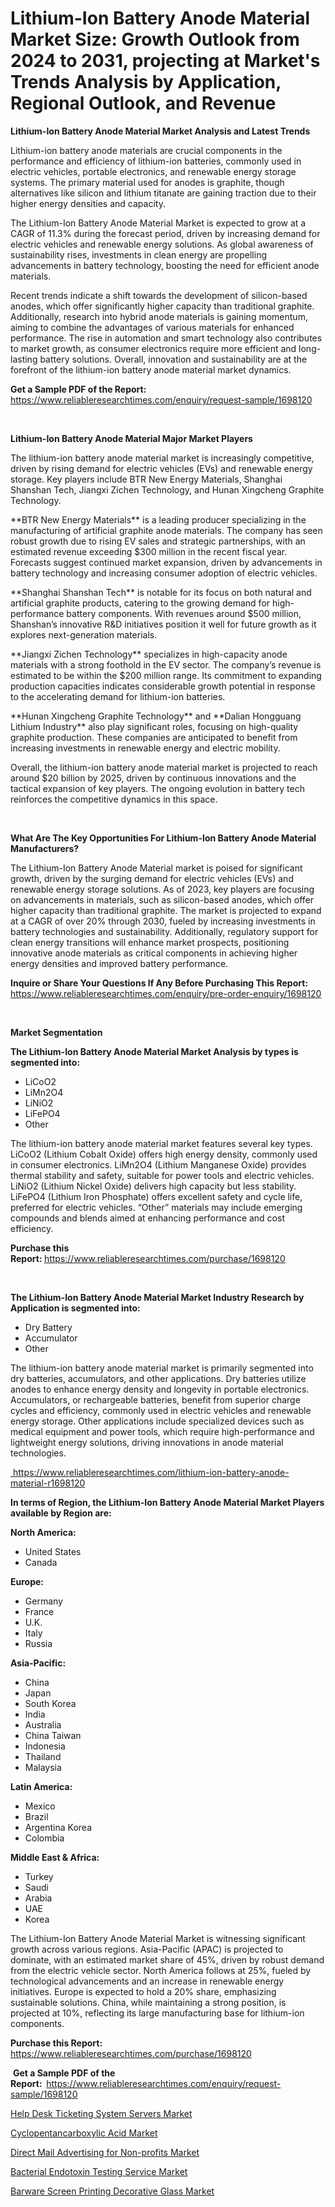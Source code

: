 <p><h1>Lithium-Ion Battery Anode Material Market Size: Growth Outlook from 2024 to 2031, projecting at Market's Trends Analysis by Application, Regional Outlook, and Revenue</h1></p><p><strong>Lithium-Ion Battery Anode Material Market Analysis and Latest Trends</strong></p>
<p><p>Lithium-ion battery anode materials are crucial components in the performance and efficiency of lithium-ion batteries, commonly used in electric vehicles, portable electronics, and renewable energy storage systems. The primary material used for anodes is graphite, though alternatives like silicon and lithium titanate are gaining traction due to their higher energy densities and capacity.</p><p>The Lithium-Ion Battery Anode Material Market is expected to grow at a CAGR of 11.3% during the forecast period, driven by increasing demand for electric vehicles and renewable energy solutions. As global awareness of sustainability rises, investments in clean energy are propelling advancements in battery technology, boosting the need for efficient anode materials. </p><p>Recent trends indicate a shift towards the development of silicon-based anodes, which offer significantly higher capacity than traditional graphite. Additionally, research into hybrid anode materials is gaining momentum, aiming to combine the advantages of various materials for enhanced performance. The rise in automation and smart technology also contributes to market growth, as consumer electronics require more efficient and long-lasting battery solutions. Overall, innovation and sustainability are at the forefront of the lithium-ion battery anode material market dynamics.</p></p>
<p><strong>Get a Sample PDF of the Report:&nbsp;</strong> <a href="https://www.reliableresearchtimes.com/enquiry/request-sample/1698120?utm_campaign=1629&utm_medium=2&utm_source=Github&utm_content=ia&utm_term=12102024&utm_id=lithium-ion-battery-anode-material">https://www.reliableresearchtimes.com/enquiry/request-sample/1698120</a></p>
<p>&nbsp;</p>
<p><strong>Lithium-Ion Battery Anode Material Major Market Players</strong></p>
<p><p>The lithium-ion battery anode material market is increasingly competitive, driven by rising demand for electric vehicles (EVs) and renewable energy storage. Key players include BTR New Energy Materials, Shanghai Shanshan Tech, Jiangxi Zichen Technology, and Hunan Xingcheng Graphite Technology.</p><p>**BTR New Energy Materials** is a leading producer specializing in the manufacturing of artificial graphite anode materials. The company has seen robust growth due to rising EV sales and strategic partnerships, with an estimated revenue exceeding $300 million in the recent fiscal year. Forecasts suggest continued market expansion, driven by advancements in battery technology and increasing consumer adoption of electric vehicles.</p><p>**Shanghai Shanshan Tech** is notable for its focus on both natural and artificial graphite products, catering to the growing demand for high-performance battery components. With revenues around $500 million, Shanshan’s innovative R&D initiatives position it well for future growth as it explores next-generation materials.</p><p>**Jiangxi Zichen Technology** specializes in high-capacity anode materials with a strong foothold in the EV sector. The company’s revenue is estimated to be within the $200 million range. Its commitment to expanding production capacities indicates considerable growth potential in response to the accelerating demand for lithium-ion batteries.</p><p>**Hunan Xingcheng Graphite Technology** and **Dalian Hongguang Lithium Industry** also play significant roles, focusing on high-quality graphite production. These companies are anticipated to benefit from increasing investments in renewable energy and electric mobility.</p><p>Overall, the lithium-ion battery anode material market is projected to reach around $20 billion by 2025, driven by continuous innovations and the tactical expansion of key players. The ongoing evolution in battery tech reinforces the competitive dynamics in this space.</p></p>
<p>&nbsp;</p>
<p><strong>What Are The Key Opportunities For Lithium-Ion Battery Anode Material Manufacturers?</strong></p>
<p><p>The Lithium-Ion Battery Anode Material market is poised for significant growth, driven by the surging demand for electric vehicles (EVs) and renewable energy storage solutions. As of 2023, key players are focusing on advancements in materials, such as silicon-based anodes, which offer higher capacity than traditional graphite. The market is projected to expand at a CAGR of over 20% through 2030, fueled by increasing investments in battery technologies and sustainability. Additionally, regulatory support for clean energy transitions will enhance market prospects, positioning innovative anode materials as critical components in achieving higher energy densities and improved battery performance.</p></p>
<p><strong>Inquire or Share Your Questions If Any Before Purchasing This Report:</strong> <a href="https://www.reliableresearchtimes.com/enquiry/pre-order-enquiry/1698120?utm_campaign=1629&utm_medium=2&utm_source=Github&utm_content=ia&utm_term=12102024&utm_id=lithium-ion-battery-anode-material">https://www.reliableresearchtimes.com/enquiry/pre-order-enquiry/1698120</a></p>
<p>&nbsp;</p>
<p><strong>Market Segmentation</strong></p>
<p><strong>The Lithium-Ion Battery Anode Material Market Analysis by types is segmented into:</strong></p>
<p><ul><li>LiCoO2</li><li>LiMn2O4</li><li>LiNiO2</li><li>LiFePO4</li><li>Other</li></ul></p>
<p><p>The lithium-ion battery anode material market features several key types. LiCoO2 (Lithium Cobalt Oxide) offers high energy density, commonly used in consumer electronics. LiMn2O4 (Lithium Manganese Oxide) provides thermal stability and safety, suitable for power tools and electric vehicles. LiNiO2 (Lithium Nickel Oxide) delivers high capacity but less stability. LiFePO4 (Lithium Iron Phosphate) offers excellent safety and cycle life, preferred for electric vehicles. “Other” materials may include emerging compounds and blends aimed at enhancing performance and cost efficiency.</p></p>
<p><strong>Purchase this Report:&nbsp;</strong><a href="https://www.reliableresearchtimes.com/purchase/1698120?utm_campaign=1629&utm_medium=2&utm_source=Github&utm_content=ia&utm_term=12102024&utm_id=lithium-ion-battery-anode-material">https://www.reliableresearchtimes.com/purchase/1698120</a></p>
<p>&nbsp;</p>
<p><strong>The Lithium-Ion Battery Anode Material Market Industry Research by Application is segmented into:</strong></p>
<p><ul><li>Dry Battery</li><li>Accumulator</li><li>Other</li></ul></p>
<p><p>The lithium-ion battery anode material market is primarily segmented into dry batteries, accumulators, and other applications. Dry batteries utilize anodes to enhance energy density and longevity in portable electronics. Accumulators, or rechargeable batteries, benefit from superior charge cycles and efficiency, commonly used in electric vehicles and renewable energy storage. Other applications include specialized devices such as medical equipment and power tools, which require high-performance and lightweight energy solutions, driving innovations in anode material technologies.</p></p>
<p><a href="https://www.reliableresearchtimes.com/lithium-ion-battery-anode-material-r1698120?utm_campaign=1629&utm_medium=2&utm_source=Github&utm_content=ia&utm_term=12102024&utm_id=lithium-ion-battery-anode-material">&nbsp;https://www.reliableresearchtimes.com/lithium-ion-battery-anode-material-r1698120</a></p>
<p><strong>In terms of Region, the Lithium-Ion Battery Anode Material Market Players available by Region are:</strong></p>
<p>
    <p> <strong> North America: </strong>
        <ul>
            <li>United States</li>
            <li>Canada</li>
        </ul>
        </p> 
    <p> <strong> Europe: </strong>
        <ul>
            <li>Germany</li>
            <li>France</li>
            <li>U.K.</li>
            <li>Italy</li>
            <li>Russia</li>
        </ul>
        </p> 
    <p> <strong> Asia-Pacific: </strong>
        <ul>
            <li>China</li>
            <li>Japan</li>
            <li>South Korea</li>
            <li>India</li>
            <li>Australia</li>
            <li>China Taiwan</li>
            <li>Indonesia</li>
            <li>Thailand</li>
            <li>Malaysia</li>
        </ul>
        </p> 
    <p> <strong> Latin America: </strong>
        <ul>
            <li>Mexico</li>
            <li>Brazil</li>
            <li>Argentina Korea</li>
            <li>Colombia</li>
        </ul>
        </p> 
    <p> <strong> Middle East & Africa: </strong>
        <ul>
            <li>Turkey</li>
            <li>Saudi</li>
            <li>Arabia</li>
            <li>UAE</li>
            <li>Korea</li>
        </ul>
    </p>
    </p>
<p><p>The Lithium-Ion Battery Anode Material Market is witnessing significant growth across various regions. Asia-Pacific (APAC) is projected to dominate, with an estimated market share of 45%, driven by robust demand from the electric vehicle sector. North America follows at 25%, fueled by technological advancements and an increase in renewable energy initiatives. Europe is expected to hold a 20% share, emphasizing sustainable solutions. China, while maintaining a strong position, is projected at 10%, reflecting its large manufacturing base for lithium-ion components.</p></p>
<p><strong>Purchase this Report: </strong><a href="https://www.reliableresearchtimes.com/purchase/1698120?utm_campaign=1629&utm_medium=2&utm_source=Github&utm_content=ia&utm_term=12102024&utm_id=lithium-ion-battery-anode-material">https://www.reliableresearchtimes.com/purchase/1698120</a></p>
<p>&nbsp;<strong>Get a Sample PDF of the Report:&nbsp;&nbsp;</strong><a href="https://www.reliableresearchtimes.com/enquiry/request-sample/1698120?utm_campaign=1629&utm_medium=2&utm_source=Github&utm_content=ia&utm_term=12102024&utm_id=lithium-ion-battery-anode-material">https://www.reliableresearchtimes.com/enquiry/request-sample/1698120</a></p>
<p><strong></strong></p>
<p><p><a href="https://www.linkedin.com/pulse/help-desk-ticketing-system-servers-industry-insights-report-o4x1f?utm_campaign=1629&utm_medium=2&utm_source=Github&utm_content=ia&utm_term=12102024&utm_id=lithium-ion-battery-anode-material">Help Desk Ticketing System Servers Market</a></p><p><a href="https://github.com/leonidmsw5y/Market-Research-Report-List-1/blob/main/cyclopentancarboxylic-acid-market.md?utm_campaign=1629&utm_medium=2&utm_source=Github&utm_content=ia&utm_term=12102024&utm_id=lithium-ion-battery-anode-material">Cyclopentancarboxylic Acid Market</a></p><p><a href="https://www.linkedin.com/pulse/direct-mail-advertising-non-profits-market-outlook-complete-jolye?utm_campaign=1629&utm_medium=2&utm_source=Github&utm_content=ia&utm_term=12102024&utm_id=lithium-ion-battery-anode-material">Direct Mail Advertising for Non-profits Market</a></p><p><a href="https://www.linkedin.com/pulse/global-bacterial-endotoxin-testing-service-market-size-share-n6b2e?utm_campaign=1629&utm_medium=2&utm_source=Github&utm_content=ia&utm_term=12102024&utm_id=lithium-ion-battery-anode-material">Bacterial Endotoxin Testing Service Market</a></p><p><a href="https://www.linkedin.com/pulse/barware-screen-printing-decorative-glass-market-strategic-o5zwe?utm_campaign=1629&utm_medium=2&utm_source=Github&utm_content=ia&utm_term=12102024&utm_id=lithium-ion-battery-anode-material">Barware Screen Printing Decorative Glass Market</a></p></p>